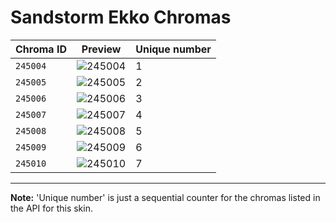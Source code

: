 # Sandstorm Ekko Chromas

| Chroma ID | Preview | Unique number |
|---|---|---|
| `245004` | ![245004](https://raw.communitydragon.org/latest/plugins/rcp-be-lol-game-data/global/default/v1/champion-chroma-images/245/245004.png) | 1 |
| `245005` | ![245005](https://raw.communitydragon.org/latest/plugins/rcp-be-lol-game-data/global/default/v1/champion-chroma-images/245/245005.png) | 2 |
| `245006` | ![245006](https://raw.communitydragon.org/latest/plugins/rcp-be-lol-game-data/global/default/v1/champion-chroma-images/245/245006.png) | 3 |
| `245007` | ![245007](https://raw.communitydragon.org/latest/plugins/rcp-be-lol-game-data/global/default/v1/champion-chroma-images/245/245007.png) | 4 |
| `245008` | ![245008](https://raw.communitydragon.org/latest/plugins/rcp-be-lol-game-data/global/default/v1/champion-chroma-images/245/245008.png) | 5 |
| `245009` | ![245009](https://raw.communitydragon.org/latest/plugins/rcp-be-lol-game-data/global/default/v1/champion-chroma-images/245/245009.png) | 6 |
| `245010` | ![245010](https://raw.communitydragon.org/latest/plugins/rcp-be-lol-game-data/global/default/v1/champion-chroma-images/245/245010.png) | 7 |

---

**Note:** 'Unique number' is just a sequential counter for the chromas listed in the API for this skin.